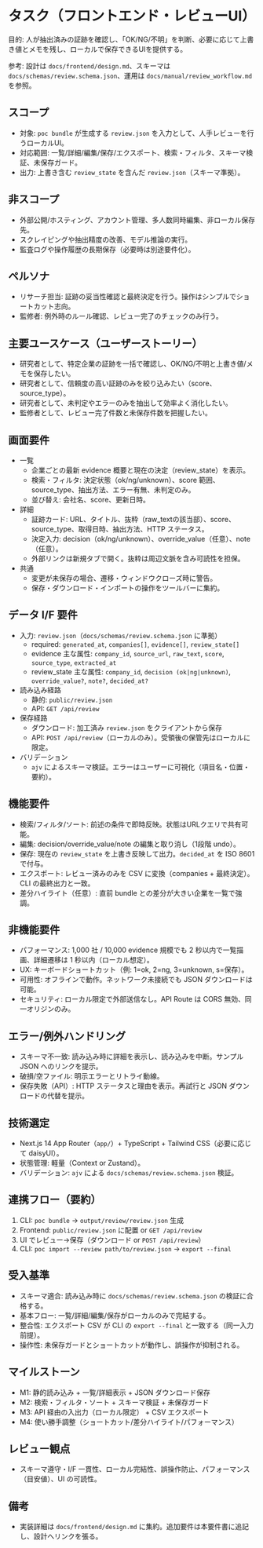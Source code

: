 # タスク（フロントエンド・レビューUI）

目的: 人が抽出済みの証跡を確認し、「OK/NG/不明」を判断、必要に応じて上書き値とメモを残し、ローカルで保存できるUIを提供する。

参考: 設計は `docs/frontend/design.md`、スキーマは `docs/schemas/review.schema.json`、運用は `docs/manual/review_workflow.md` を参照。

## スコープ
- 対象: `poc bundle` が生成する `review.json` を入力として、人手レビューを行うローカルUI。
- 対応範囲: 一覧/詳細/編集/保存/エクスポート、検索・フィルタ、スキーマ検証、未保存ガード。
- 出力: 上書き含む `review_state` を含んだ `review.json`（スキーマ準拠）。

## 非スコープ
- 外部公開/ホスティング、アカウント管理、多人数同時編集、非ローカル保存先。
- スクレイピングや抽出精度の改善、モデル推論の実行。
- 監査ログや操作履歴の長期保存（必要時は別途要件化）。

## ペルソナ
- リサーチ担当: 証跡の妥当性確認と最終決定を行う。操作はシンプルでショートカット志向。
- 監修者: 例外時のルール確認、レビュー完了のチェックのみ行う。

## 主要ユースケース（ユーザーストーリー）
- 研究者として、特定企業の証跡を一括で確認し、OK/NG/不明と上書き値/メモを保存したい。
- 研究者として、信頼度の高い証跡のみを絞り込みたい（score、source_type）。
- 研究者として、未判定やエラーのみを抽出して効率よく消化したい。
- 監修者として、レビュー完了件数と未保存件数を把握したい。

## 画面要件
- 一覧
  - 企業ごとの最新 evidence 概要と現在の決定（review_state）を表示。
  - 検索・フィルタ: 決定状態（ok/ng/unknown）、score 範囲、source_type、抽出方法、エラー有無、未判定のみ。
  - 並び替え: 会社名、score、更新日時。
- 詳細
  - 証跡カード: URL、タイトル、抜粋（raw_textの該当部）、score、source_type、取得日時、抽出方法、HTTP ステータス。
  - 決定入力: decision（ok/ng/unknown）、override_value（任意）、note（任意）。
  - 外部リンクは新規タブで開く。抜粋は周辺文脈を含み可読性を担保。
- 共通
  - 変更が未保存の場合、遷移・ウィンドウクローズ時に警告。
  - 保存・ダウンロード・インポートの操作をツールバーに集約。

## データ I/F 要件
- 入力: `review.json`（`docs/schemas/review.schema.json` に準拠）
  - required: `generated_at`, `companies[]`, `evidence[]`, `review_state[]`
  - evidence 主な属性: `company_id`, `source_url`, `raw_text`, `score`, `source_type`, `extracted_at`
  - review_state 主な属性: `company_id`, `decision (ok|ng|unknown)`, `override_value?`, `note?`, `decided_at?`
- 読み込み経路
  - 静的: `public/review.json`
  - API: `GET /api/review`
- 保存経路
  - ダウンロード: 加工済み `review.json` をクライアントから保存
  - API: `POST /api/review`（ローカルのみ）。受領後の保管先はローカルに限定。
- バリデーション
  - `ajv` によるスキーマ検証。エラーはユーザーに可視化（項目名・位置・要約）。

## 機能要件
- 検索/フィルタ/ソート: 前述の条件で即時反映。状態はURLクエリで共有可能。
- 編集: decision/override_value/note の編集と取り消し（1段階 undo）。
- 保存: 現在の `review_state` を上書き反映して出力。`decided_at` を ISO 8601 で付与。
- エクスポート: レビュー済みのみを CSV に変換（companies + 最終決定）。CLI の最終出力と一致。
- 差分ハイライト（任意）: 直前 bundle との差分が大きい企業を一覧で強調。

## 非機能要件
- パフォーマンス: 1,000 社 / 10,000 evidence 規模でも 2 秒以内で一覧描画、詳細遷移は 1 秒以内（ローカル想定）。
- UX: キーボードショートカット（例: 1=ok, 2=ng, 3=unknown, s=保存）。
- 可用性: オフラインで動作。ネットワーク未接続でも JSON ダウンロードは可能。
- セキュリティ: ローカル限定で外部送信なし。API Route は CORS 無効、同一オリジンのみ。

## エラー/例外ハンドリング
- スキーマ不一致: 読み込み時に詳細を表示し、読み込みを中断。サンプル JSON へのリンクを提示。
- 破損/空ファイル: 明示エラーとリトライ動線。
- 保存失敗（API）: HTTP ステータスと理由を表示。再試行と JSON ダウンロードの代替を提示。

## 技術選定
- Next.js 14 App Router（`app/`）+ TypeScript + Tailwind CSS（必要に応じて daisyUI）。
- 状態管理: 軽量（Context or Zustand）。
- バリデーション: `ajv` による `docs/schemas/review.schema.json` 検証。

## 連携フロー（要約）
1) CLI: `poc bundle` → `output/review/review.json` 生成
2) Frontend: `public/review.json` に配置 or `GET /api/review`
3) UI でレビュー→保存（ダウンロード or `POST /api/review`）
4) CLI: `poc import --review path/to/review.json` → `export --final`

## 受入基準
- スキーマ適合: 読み込み時に `docs/schemas/review.schema.json` の検証に合格する。
- 基本フロー: 一覧/詳細/編集/保存がローカルのみで完結する。
- 整合性: エクスポート CSV が CLI の `export --final` と一致する（同一入力前提）。
- 操作性: 未保存ガードとショートカットが動作し、誤操作が抑制される。

## マイルストーン
- M1: 静的読み込み + 一覧/詳細表示 + JSON ダウンロード保存
- M2: 検索・フィルタ・ソート + スキーマ検証 + 未保存ガード
- M3: API 経由の入出力（ローカル限定） + CSV エクスポート
- M4: 使い勝手調整（ショートカット/差分ハイライト/パフォーマンス）

## レビュー観点
- スキーマ遵守・I/F 一貫性、ローカル完結性、誤操作防止、パフォーマンス（目安値）、UI の可読性。

## 備考
- 実装詳細は `docs/frontend/design.md` に集約。追加要件は本要件書に追記し、設計へリンクを張る。
